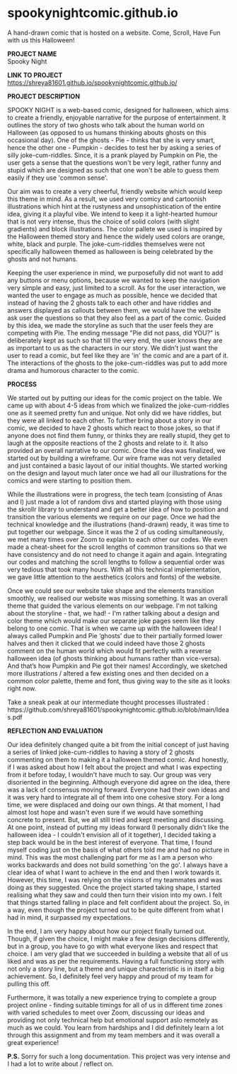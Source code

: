 # spookynightcomic.github.io
A hand-drawn comic that is hosted on a website. Come, Scroll, Have Fun with us this Halloween!

<b>PROJECT NAME</b><br>
Spooky Night 

<b>LINK TO PROJECT</b><br>
https://shreya81601.github.io/spookynightcomic.github.io/

<b>PROJECT DESCRIPTION</b>
<p>SPOOKY NIGHT is a web-based comic, designed for halloween, which aims to create a friendly, enjoyable narrative for the purpose of entertainment. It outlines the story of two ghosts who talk about the human world on Halloween (as opposed to us humans thinking abouts ghosts on this occasional day). One of the ghosts - Pie - thinks that she is very smart, hence the other one - Pumpkin - decides to test her by asking a series of silly joke-cum-riddles. Since, it is a prank played by Pumpkin on Pie, the user gets a sense that the questions won't be very legit, rather funny and stupid which are designed as such that one won't be able to guess them easily if they use 'common sense'.</p>
<p>Our aim was to create a very cheerful, friendly website which would keep this theme in mind. As a result, we used very comicy and cartoonish illustrations which hint at the rustyness and unsophistication of the entire idea, giving it a playful vibe. We intend to keep it a light-hearted humour that is not very intense, thus the choice of solid colors (with slight gradients) and block illustrations. The color pallete we used is inspired by the Halloween themed story and hence the widely used colors are orange, white, black and purple. The joke-cum-riddles themselves were not specifically halloween themed as halloween is being celebrated by the ghosts and not humans.</p>
<p>Keeping the user experience in mind, we purposefully did not want to add any buttons or menu options, because we wanted to keep the navigation very simple and easy, just limited to a scroll. As for the user interaction, we wanted the user to engage as much as possible, hence we decided that instead of having the 2 ghosts talk to each other and have riddles and answers displayed as callouts between them, we would have the website ask user the questions so that they also feel as a part of the comic. Guided by this idea, we made the storyline as such that the user feels they are competing with Pie. The ending message "Pie did not pass, did YOU?" is deliberately kept as such so that till the very end, the user knows they are as important to us as the characters in our story. We didn't just want the user to read a comic, but feel like they are 'in' the comic and are a part of it. The interactions of the ghosts to the joke-cum-riddles was put to add more drama and humorous character to the comic.</p>

<b>PROCESS</b>
<p>We started out by putting our ideas for the comic project on the table. We came up with about 4-5 ideas from which we finalized the joke-cum-riddles one as it seemed pretty fun and unique. Not only did we have riddles, but they were all linked to each other. To further bring about a story in our comic, we decided to have 2 ghosts which react to those jokes, so that if anyone does not find them funny, or thinks they are really stupid, they get to laugh at the opposite reactions of the 2 ghosts and relate to it. It also provided an overall narrative to our comic. Once the idea was finalized, we started out by building a wireframe. Our wire frame was not very detailed and just contained a basic layout of our initial thoughts. We started working on the design and layout much later once we had all our illustrations for the comics and were starting to position them.</p>
<p>While the illustrations were in progress, the tech team (consisting of Anas and I) just made a lot of random divs and started playing with those using the skrollr library to understand and get a better idea of how to position and transition the various elements we require on our page. Once we had the technical knowledge and the illustrations (hand-drawn) ready, it was time to put together our webpage. Since it was the 2 of us coding simultaneously, we met many times over Zoom to explain to each other our codes. We even made a cheat-sheet for the scroll lengths of common transitions so that we have consistency and do not need to change it again and again. Integrating our codes and matching the scroll lengths to follow a sequential order was very tedious that took many hours. With all this technical implementation, we gave little attention to the aesthetics (colors and fonts) of the website.</p>
<p>Once we could see our website take shape and the elements transition smoothly, we realised our website was missing something. It was an overall theme that guided the various elements on our webpage. I'm not talking about the storyline - that, we had! - I'm rather talking about a design and color theme which would make our separate joke pages seem like they belong to one comic. That is when we came up with the halloween idea! I always called Pumpkin and Pie ‘ghosts’ due to their partially formed lower halves and then it clicked that we could indeed have those 2 ghosts comment on the human world which would fit perfectly with a reverse halloween idea (of ghosts thinking about humans rather than vice-versa). And that’s how Pumpkin and Pie got their names! Accordingly, we sketched more illustrations / altered a few existing ones and then decided on a common color palette, theme and font, thus giving way to the site as it looks right now. </p>

<p>Take a sneak peak at our intermediate thought processes illustrated : https://github.com/shreya81601/spookynightcomic.github.io/blob/main/Ideas.pdf</p>
   
<b>REFLECTION AND EVALUATION</b>
<p>Our idea definitely changed quite a bit from the initial concept of just having a series of linked joke-cum-riddles to having a story of 2 ghosts commenting on them to making it a halloween themed comic. And honestly, if I was asked about how I felt about the project and what I was expecting from it before today, I wouldn't have much to say. Our group was very disoriented in the beginning. Although everyone did agree on the idea, there was a lack of consensus moving forward. Everyone had their own ideas and it was very hard to integrate all of them into one cohesive story. For a long time, we were displaced and doing our own things. At that moment, I had almost lost hope and wasn't even sure if we would have something concrete to present. But, we all still tried and kept meeting and discussing. At one point, instead of putting my ideas forward (I personally didn't like the halloween idea - I couldn't envision all of it together), I decided taking a step back would be in the best interest of everyone. That time, I found myself coding just on the basis of what others told me and had no picture in mind. This was the most challenging part for me as I am a person who works backwards and does not build something 'on the go'. I always have a clear idea of what I want to achieve in the end and then I work towards it. However, this time, I was relying on the visions of my teammates and was doing as they suggested. Once the project started taking shape, I started realising what they saw and could then turn their vision into my own. I felt that things started falling in place and felt confident about the project. So, in a way, even though the project turned out to be quite different from what I had in mind, it surpassed my expectations.</p>
<p>In the end, I am very happy about how our project finally turned out. Though, if given the choice, I might make a few design decisions differently, but in a group, you have to go with what everyone likes and respect that choice. I am very glad that we succeeded in building a website that all of us liked and was as per the requirements. Having a full functioning story with not only a story line, but a theme and unique characteristic is in itself a big achievement. So, I definitely feel very happy and proud of my team for pulling this off.</p>
<p>Furthermore, it was totally a new experience trying to complete a group project online - finding suitable timings for all of us in different time zones with varied schedules to meet over Zoom, discussing our ideas and providing not only technical help but emotional support aslo remotely as much as we could. You learn from hardships and I did definitely learn a lot through this assignment and from my team members and it was overall a great experience!</p>

<p><b>P.S.</b> Sorry for such a long documentation. This project was very intense and I had a lot to write about / reflect on.</p>
